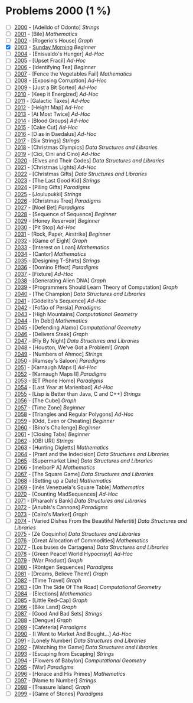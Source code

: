 # Problems 2000 (1 %)


- [ ] [2000](https://www.beecrowd.com.br/judge/en/problems/view/2000) - [Adeildo of Odonto] *Strings*
- [ ] [2001](https://www.beecrowd.com.br/judge/en/problems/view/2001) - [Bile] *Mathematics*
- [ ] [2002](https://www.beecrowd.com.br/judge/en/problems/view/2002) - [Rogerio's House] *Graph*
- [x] [2003](https://www.beecrowd.com.br/judge/en/problems/view/2003) - [Sunday Morning](https://github.com/Luc4sguilherme/beecrowd/blob/master/problems/[2000-2099]/2003/code.js) *Beginner*
- [ ] [2004](https://www.beecrowd.com.br/judge/en/problems/view/2004) - [Enisvaldo's Hunger] *Ad-Hoc*
- [ ] [2005](https://www.beecrowd.com.br/judge/en/problems/view/2005) - [Upset Fracil] *Ad-Hoc*
- [ ] [2006](https://www.beecrowd.com.br/judge/en/problems/view/2006) - [Identifying Tea] *Beginner*
- [ ] [2007](https://www.beecrowd.com.br/judge/en/problems/view/2007) - [Fence the Vegetables Fail] *Mathematics*
- [ ] [2008](https://www.beecrowd.com.br/judge/en/problems/view/2008) - [Exposing Corruption] *Ad-Hoc*
- [ ] [2009](https://www.beecrowd.com.br/judge/en/problems/view/2009) - [Just a Bit Sorted] *Ad-Hoc*
- [ ] [2010](https://www.beecrowd.com.br/judge/en/problems/view/2010) - [Keep it Energized] *Ad-Hoc*
- [ ] [2011](https://www.beecrowd.com.br/judge/en/problems/view/2011) - [Galactic Taxes] *Ad-Hoc*
- [ ] [2012](https://www.beecrowd.com.br/judge/en/problems/view/2012) - [Height Map] *Ad-Hoc*
- [ ] [2013](https://www.beecrowd.com.br/judge/en/problems/view/2013) - [At Most Twice] *Ad-Hoc*
- [ ] [2014](https://www.beecrowd.com.br/judge/en/problems/view/2014) - [Blood Groups] *Ad-Hoc*
- [ ] [2015](https://www.beecrowd.com.br/judge/en/problems/view/2015) - [Cake Cut] *Ad-Hoc*
- [ ] [2016](https://www.beecrowd.com.br/judge/en/problems/view/2016) - [D as in Daedalus] *Ad-Hoc*
- [ ] [2017](https://www.beecrowd.com.br/judge/en/problems/view/2017) - [Six Strings] *Strings*
- [ ] [2018](https://www.beecrowd.com.br/judge/en/problems/view/2018) - [Christmas Olympics] *Data Structures and Libraries*
- [ ] [2019](https://www.beecrowd.com.br/judge/en/problems/view/2019) - [Cici, Cini and Cino] *Ad-Hoc*
- [ ] [2020](https://www.beecrowd.com.br/judge/en/problems/view/2020) - [Elves and Their Codes] *Data Structures and Libraries*
- [ ] [2021](https://www.beecrowd.com.br/judge/en/problems/view/2021) - [Christmas Lights] *Ad-Hoc*
- [ ] [2022](https://www.beecrowd.com.br/judge/en/problems/view/2022) - [Christmas Gifts] *Data Structures and Libraries*
- [ ] [2023](https://www.beecrowd.com.br/judge/en/problems/view/2023) - [The Last Good Kid] *Strings*
- [ ] [2024](https://www.beecrowd.com.br/judge/en/problems/view/2024) - [Piling Gifts] *Paradigms*
- [ ] [2025](https://www.beecrowd.com.br/judge/en/problems/view/2025) - [Joulupukki] *Strings*
- [ ] [2026](https://www.beecrowd.com.br/judge/en/problems/view/2026) - [Christmas Tree] *Paradigms*
- [ ] [2027](https://www.beecrowd.com.br/judge/en/problems/view/2027) - [Noel Bet] *Paradigms*
- [ ] [2028](https://www.beecrowd.com.br/judge/en/problems/view/2028) - [Sequence of Sequence] *Beginner*
- [ ] [2029](https://www.beecrowd.com.br/judge/en/problems/view/2029) - [Honey Reservoir] *Beginner*
- [ ] [2030](https://www.beecrowd.com.br/judge/en/problems/view/2030) - [Pit Stop] *Ad-Hoc*
- [ ] [2031](https://www.beecrowd.com.br/judge/en/problems/view/2031) - [Rock, Paper, Airstrike] *Beginner*
- [ ] [2032](https://www.beecrowd.com.br/judge/en/problems/view/2032) - [Game of Eight] *Graph*
- [ ] [2033](https://www.beecrowd.com.br/judge/en/problems/view/2033) - [Interest on Loan] *Mathematics*
- [ ] [2034](https://www.beecrowd.com.br/judge/en/problems/view/2034) - [Cantor] *Mathematics*
- [ ] [2035](https://www.beecrowd.com.br/judge/en/problems/view/2035) - [Designing T-Shirts] *Strings*
- [ ] [2036](https://www.beecrowd.com.br/judge/en/problems/view/2036) - [Domino Effect] *Paradigms*
- [ ] [2037](https://www.beecrowd.com.br/judge/en/problems/view/2037) - [Fixture] *Ad-Hoc*
- [ ] [2038](https://www.beecrowd.com.br/judge/en/problems/view/2038) - [Generating Alien DNA] *Graph*
- [ ] [2039](https://www.beecrowd.com.br/judge/en/problems/view/2039) - [Programmers Should Learn Theory of Computation] *Graph*
- [ ] [2040](https://www.beecrowd.com.br/judge/en/problems/view/2040) - [The Champion] *Data Structures and Libraries*
- [ ] [2041](https://www.beecrowd.com.br/judge/en/problems/view/2041) - [Gödelito's Sequence] *Ad-Hoc*
- [ ] [2042](https://www.beecrowd.com.br/judge/en/problems/view/2042) - [Fofão of Persia] *Paradigms*
- [ ] [2043](https://www.beecrowd.com.br/judge/en/problems/view/2043) - [High Mountains] *Computational Geometry*
- [ ] [2044](https://www.beecrowd.com.br/judge/en/problems/view/2044) - [In Debt] *Mathematics*
- [ ] [2045](https://www.beecrowd.com.br/judge/en/problems/view/2045) - [Defending Alamo] *Computational Geometry*
- [ ] [2046](https://www.beecrowd.com.br/judge/en/problems/view/2046) - [Delivers Steak] *Graph*
- [ ] [2047](https://www.beecrowd.com.br/judge/en/problems/view/2047) - [Fly By Night] *Data Structures and Libraries*
- [ ] [2048](https://www.beecrowd.com.br/judge/en/problems/view/2048) - [Houston, We've Got a Problem!] *Graph*
- [ ] [2049](https://www.beecrowd.com.br/judge/en/problems/view/2049) - [Numbers of Ahmoc] *Strings*
- [ ] [2050](https://www.beecrowd.com.br/judge/en/problems/view/2050) - [Ramsey's Saloon] *Paradigms*
- [ ] [2051](https://www.beecrowd.com.br/judge/en/problems/view/2051) - [Karnaugh Maps I] *Ad-Hoc*
- [ ] [2052](https://www.beecrowd.com.br/judge/en/problems/view/2052) - [Karnaugh Maps II] *Paradigms*
- [ ] [2053](https://www.beecrowd.com.br/judge/en/problems/view/2053) - [ET Phone Home] *Paradigms*
- [ ] [2054](https://www.beecrowd.com.br/judge/en/problems/view/2054) - [Last Year at Marienbad] *Ad-Hoc*
- [ ] [2055](https://www.beecrowd.com.br/judge/en/problems/view/2055) - [Lisp is Better than Java, C and C++] *Strings*
- [ ] [2056](https://www.beecrowd.com.br/judge/en/problems/view/2056) - [The Cube] *Graph*
- [ ] [2057](https://www.beecrowd.com.br/judge/en/problems/view/2057) - [Time Zone] *Beginner*
- [ ] [2058](https://www.beecrowd.com.br/judge/en/problems/view/2058) - [Triangles and Regular Polygons] *Ad-Hoc*
- [ ] [2059](https://www.beecrowd.com.br/judge/en/problems/view/2059) - [Odd, Even or Cheating] *Beginner*
- [ ] [2060](https://www.beecrowd.com.br/judge/en/problems/view/2060) - [Bino's Challenge] *Beginner*
- [ ] [2061](https://www.beecrowd.com.br/judge/en/problems/view/2061) - [Closing Tabs] *Beginner*
- [ ] [2062](https://www.beecrowd.com.br/judge/en/problems/view/2062) - [OBI URI] *Strings*
- [ ] [2063](https://www.beecrowd.com.br/judge/en/problems/view/2063) - [Hunting Digletts] *Mathematics*
- [ ] [2064](https://www.beecrowd.com.br/judge/en/problems/view/2064) - [Prant and the Indecision] *Data Structures and Libraries*
- [ ] [2065](https://www.beecrowd.com.br/judge/en/problems/view/2065) - [Supermarket Line] *Data Structures and Libraries*
- [ ] [2066](https://www.beecrowd.com.br/judge/en/problems/view/2066) - [melborP A] *Mathematics*
- [ ] [2067](https://www.beecrowd.com.br/judge/en/problems/view/2067) - [The Square Game] *Data Structures and Libraries*
- [ ] [2068](https://www.beecrowd.com.br/judge/en/problems/view/2068) - [Setting up a Date] *Mathematics*
- [ ] [2069](https://www.beecrowd.com.br/judge/en/problems/view/2069) - [Inês Venezuela's Square Table] *Mathematics*
- [ ] [2070](https://www.beecrowd.com.br/judge/en/problems/view/2070) - [Counting MadSequences] *Ad-Hoc*
- [ ] [2071](https://www.beecrowd.com.br/judge/en/problems/view/2071) - [Pharaoh's Bank] *Data Structures and Libraries*
- [ ] [2072](https://www.beecrowd.com.br/judge/en/problems/view/2072) - [Anubis's Cannons] *Paradigms*
- [ ] [2073](https://www.beecrowd.com.br/judge/en/problems/view/2073) - [Cairo's Market] *Graph*
- [ ] [2074](https://www.beecrowd.com.br/judge/en/problems/view/2074) - [Varied Dishes From the Beautiful Nefertiti] *Data Structures and Libraries*
- [ ] [2075](https://www.beecrowd.com.br/judge/en/problems/view/2075) - [Zé Coquinho] *Data Structures and Libraries*
- [ ] [2076](https://www.beecrowd.com.br/judge/en/problems/view/2076) - [Great Allocation of Commodities] *Mathematics*
- [ ] [2077](https://www.beecrowd.com.br/judge/en/problems/view/2077) - [Los buses de Cartagena] *Data Structures and Libraries*
- [ ] [2078](https://www.beecrowd.com.br/judge/en/problems/view/2078) - [Green Peace! World Hypocrisy!] *Ad-Hoc*
- [ ] [2079](https://www.beecrowd.com.br/judge/en/problems/view/2079) - [War Product] *Graph*
- [ ] [2080](https://www.beecrowd.com.br/judge/en/problems/view/2080) - [Röntgen Sequences] *Paradigms*
- [ ] [2081](https://www.beecrowd.com.br/judge/en/problems/view/2081) - [Dreams, Believe Them!] *Graph*
- [ ] [2082](https://www.beecrowd.com.br/judge/en/problems/view/2082) - [Time Travel] *Graph*
- [ ] [2083](https://www.beecrowd.com.br/judge/en/problems/view/2083) - [On The Side Of The Road] *Computational Geometry*
- [ ] [2084](https://www.beecrowd.com.br/judge/en/problems/view/2084) - [Elections] *Mathematics*
- [ ] [2085](https://www.beecrowd.com.br/judge/en/problems/view/2085) - [Little Red-Cap] *Graph*
- [ ] [2086](https://www.beecrowd.com.br/judge/en/problems/view/2086) - [Bike Land] *Graph*
- [ ] [2087](https://www.beecrowd.com.br/judge/en/problems/view/2087) - [Good And Bad Sets] *Strings*
- [ ] [2088](https://www.beecrowd.com.br/judge/en/problems/view/2088) - [Dengue] *Graph*
- [ ] [2089](https://www.beecrowd.com.br/judge/en/problems/view/2089) - [Cafeteria] *Paradigms*
- [ ] [2090](https://www.beecrowd.com.br/judge/en/problems/view/2090) - [I Went to Market And Bought...] *Ad-Hoc*
- [ ] [2091](https://www.beecrowd.com.br/judge/en/problems/view/2091) - [Lonely Number] *Data Structures and Libraries*
- [ ] [2092](https://www.beecrowd.com.br/judge/en/problems/view/2092) - [Watching the Game] *Data Structures and Libraries*
- [ ] [2093](https://www.beecrowd.com.br/judge/en/problems/view/2093) - [Escaping from Escaping] *Strings*
- [ ] [2094](https://www.beecrowd.com.br/judge/en/problems/view/2094) - [Flowers of Babylon] *Computational Geometry*
- [ ] [2095](https://www.beecrowd.com.br/judge/en/problems/view/2095) - [War] *Paradigms*
- [ ] [2096](https://www.beecrowd.com.br/judge/en/problems/view/2096) - [Horace and His Primes] *Mathematics*
- [ ] [2097](https://www.beecrowd.com.br/judge/en/problems/view/2097) - [Name to Number] *Strings*
- [ ] [2098](https://www.beecrowd.com.br/judge/en/problems/view/2098) - [Treasure Island] *Graph*
- [ ] [2099](https://www.beecrowd.com.br/judge/en/problems/view/2099) - [Game of Stones] *Paradigms*